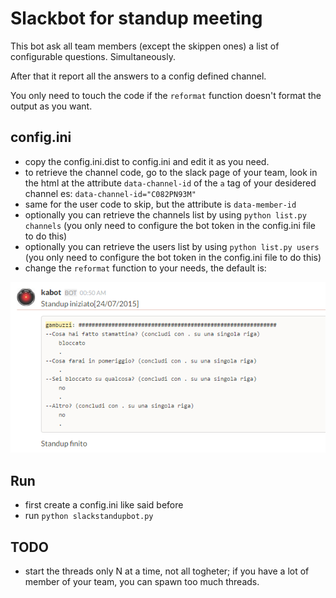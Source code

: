 Slackbot for standup meeting
============================

This bot ask all team members (except the skippen ones) a list of configurable questions. Simultaneously. 

After that it report all the answers to a config defined channel.

You only need to touch the code if the `reformat` function doesn't format the output as you want.

config.ini
-----------

* copy the config.ini.dist to config.ini and edit it as you need.
* to retrieve the channel code, go to the slack page of your team, look in the html at the attribute `data-channel-id` of the `a` tag of your desidered channel es: `data-channel-id="C082PN93M"`
* same for the user code to skip, but the attribute is `data-member-id`
* optionally you can retrieve the channels list by using `python list.py channels` (you only need to configure the bot token in the config.ini file to do this)
* optionally you can retrieve the users list by using `python list.py users` (you only need to configure the bot token in the config.ini file to do this)
* change the `reformat` function to your needs, the default is:

![example](https://raw.githubusercontent.com/gbinside/slackstandupbot/master/screenshot/001.png)

Run
-----------

* first create a config.ini like said before
* run `python slackstandupbot.py`

TODO
----------

* start the threads only N at a time, not all togheter; if you have a lot of member of your team, you can spawn too much threads.
